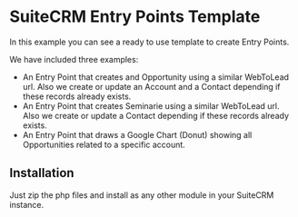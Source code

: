# SuiteCRM Entry Points Template

In this example you can see a ready to use template to create Entry Points.

We have included three examples:

* An Entry Point that creates and Opportunity using a similar WebToLead url. Also we create or update an Account and a Contact depending if these records already exists.
* An Entry Point that creates Seminarie using a similar WebToLead url. Also we create or update a Contact depending if these records already exists.
* An Entry Point that draws a Google Chart (Donut) showing all Opportunities related to a specific account.

## Installation

Just zip the php files and install as any other module in your SuiteCRM instance.
